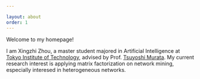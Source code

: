 ```yaml
---

layout: about
order: 1
---
```

Welcome to my homepage!

I am Xingzhi Zhou, a master student majored in Artificial Intelligence at [Tokyo Institute of Technology](https://www.titech.ac.jp/english/), advised by Prof. [Tsuyoshi Murata](http://www.net.c.titech.ac.jp/index.html). My current research interest is applying matrix factorization on network mining, especially interesed in heterogeneous networks.
